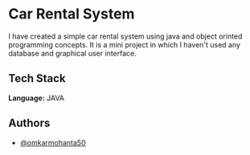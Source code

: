 
# Car Rental System

I have created a simple car rental system using java and object orinted programming concepts. It is a mini project in which I haven't used any database and graphical user interface. 


## Tech Stack

**Language:** JAVA

## Authors

- [@omkarmohanta50](https://www.github.com/omkarmohanta50)



